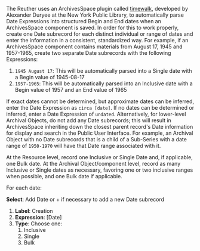 The Reuther uses an ArchivesSpace plugin called [timewalk](https://github.com/alexduryee/timewalk), developed by Alexander Duryee at the New York Public Library, to automatically parse Date Expressions into structured Begin and End dates when an ArchivesSpace component is saved. In order for this to work properly, create one Date subrecord for each distinct individual or range of dates and enter the information in a consistent, standardized way. For example, if an ArchivesSpace component contains materials from August 17, 1945 and 1957-1965, create two separate Date subrecords with the following Expressions:

1. `1945 August 17`: This will be automatically parsed into a Single date with a Begin value of 1945-08-17
2. `1957-1965`: This will be automatically parsed into an Inclusive date with a Begin value of 1957 and an End value of 1965

If exact dates cannot be determined, but approximate dates can be inferred, enter the Date Expression as `circa [date]`. If no dates can be determined or inferred, enter a Date Expression of `undated`. Alternatively, for lower-level Archival Objects, do not add any Date subrecords; this will result in ArchivesSpace inheriting down the closest parent record's Date information for display and search in the Public User Interface. For example, an Archival Object with no Date subrecords that is a child of a Sub-Series with a date range of `1950-1970` will have that Date range associated with it.

At the Resource level, record one Inclusive or Single Date and, if applicable, one Bulk date. At the Archival Object/component level, record as many Inclusive or Single dates as necessary, favoring one or two inclusive ranges when possible, and one Bulk date if applicable.

For each date:

**Select**: Add Date or + if necessary to add a new Date subrecord

  1. **Label**: Creation
  2. **Expression**: [Date]
  3. **Type**: Choose one:
      1. Inclusive
      2. Single
      3. Bulk
